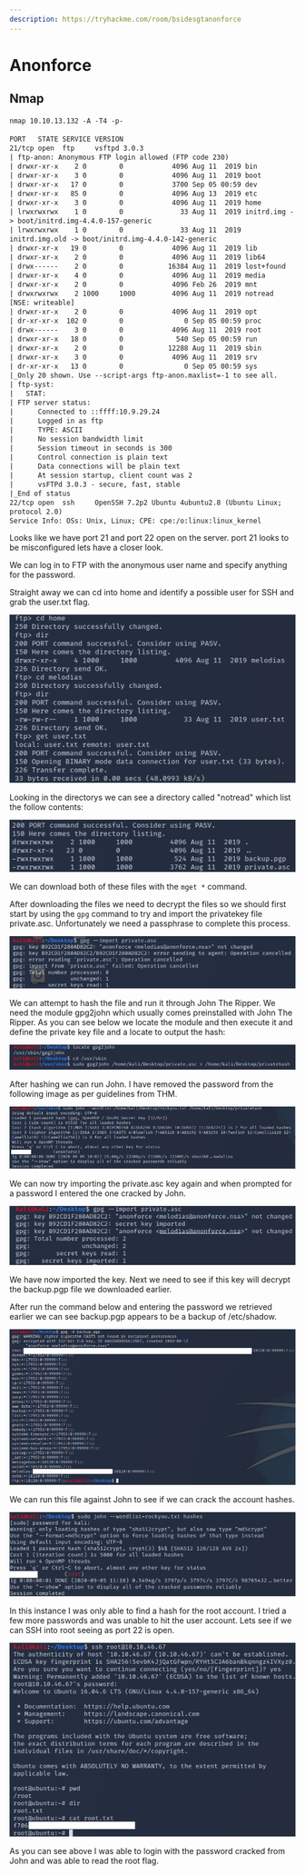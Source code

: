 ```yaml
---
description: https://tryhackme.com/room/bsidesgtanonforce
---
```


# Anonforce

## Nmap

```
nmap 10.10.13.132 -A -T4 -p- 

PORT   STATE SERVICE VERSION
21/tcp open  ftp     vsftpd 3.0.3
| ftp-anon: Anonymous FTP login allowed (FTP code 230)
| drwxr-xr-x    2 0        0            4096 Aug 11  2019 bin
| drwxr-xr-x    3 0        0            4096 Aug 11  2019 boot
| drwxr-xr-x   17 0        0            3700 Sep 05 00:59 dev
| drwxr-xr-x   85 0        0            4096 Aug 13  2019 etc
| drwxr-xr-x    3 0        0            4096 Aug 11  2019 home
| lrwxrwxrwx    1 0        0              33 Aug 11  2019 initrd.img -> boot/initrd.img-4.4.0-157-generic
| lrwxrwxrwx    1 0        0              33 Aug 11  2019 initrd.img.old -> boot/initrd.img-4.4.0-142-generic
| drwxr-xr-x   19 0        0            4096 Aug 11  2019 lib
| drwxr-xr-x    2 0        0            4096 Aug 11  2019 lib64
| drwx------    2 0        0           16384 Aug 11  2019 lost+found
| drwxr-xr-x    4 0        0            4096 Aug 11  2019 media
| drwxr-xr-x    2 0        0            4096 Feb 26  2019 mnt
| drwxrwxrwx    2 1000     1000         4096 Aug 11  2019 notread [NSE: writeable]
| drwxr-xr-x    2 0        0            4096 Aug 11  2019 opt
| dr-xr-xr-x  102 0        0               0 Sep 05 00:59 proc
| drwx------    3 0        0            4096 Aug 11  2019 root
| drwxr-xr-x   18 0        0             540 Sep 05 00:59 run
| drwxr-xr-x    2 0        0           12288 Aug 11  2019 sbin
| drwxr-xr-x    3 0        0            4096 Aug 11  2019 srv
| dr-xr-xr-x   13 0        0               0 Sep 05 00:59 sys
|_Only 20 shown. Use --script-args ftp-anon.maxlist=-1 to see all.
| ftp-syst: 
|   STAT: 
| FTP server status:
|      Connected to ::ffff:10.9.29.24
|      Logged in as ftp
|      TYPE: ASCII
|      No session bandwidth limit
|      Session timeout in seconds is 300
|      Control connection is plain text
|      Data connections will be plain text
|      At session startup, client count was 2
|      vsFTPd 3.0.3 - secure, fast, stable                                                                                                                                                                                                 
|_End of status                                                                                                                                                                                                                            
22/tcp open  ssh     OpenSSH 7.2p2 Ubuntu 4ubuntu2.8 (Ubuntu Linux; protocol 2.0)                                                                                                                                                                                                                                                                                                                                                                                                                                                                                                                                                               
Service Info: OSs: Unix, Linux; CPE: cpe:/o:linux:linux_kernel 
```

Looks like we have port 21 and port 22 open on the server. port 21 looks to be misconfigured lets have a closer look.

We can log in to FTP with the anonymous user name and specify anything for the password.

Straight away we can cd into home and identify a possible user for SSH and grab the user.txt flag.

![Grabbing user flag from melodias](<../../../.gitbook/assets/image (76) (1).png>)

Looking in the directorys we can see a directory called "notread" which list the follow contents:

![notread directory](<../../../.gitbook/assets/image (77).png>)

We can download both of these files with the `mget *` command.

After downloading the files we need to decrypt the files so we should first start by using the `gpg` command to try and import the privatekey file private.asc. Unfortunately we need a passphrase to complete this process.

![Attempting to import the private key](<../../../.gitbook/assets/image (78) (1).png>)

We can attempt to hash the file and run it through John The Ripper. We need the module gpg2john which usually comes preinstalled with John The Ripper. As you can see below we locate the module and then execute it and define the private key file and a locate to output the hash:

![Hashing the private key](<../../../.gitbook/assets/image (79) (1).png>)

After hashing we can run John. I have removed the password from the following image as per guidelines from THM.

![Cracking the hash](<../../../.gitbook/assets/image (80).png>)

We can now try importing the private.asc key again and when prompted for a password I entered the one cracked by John.

![Importing the key](<../../../.gitbook/assets/image (81) (1).png>)

We have now imported the key. Next we need to see if this key will decrypt the backup.pgp file we downloaded earlier.

After run the command below and entering the password we retrieved earlier we can see backup.pgp appears to be a backup of /etc/shadow.

![hashes have been removed from this image](<../../../.gitbook/assets/image (82) (1).png>)

We can run this file against John to see if we can crack the account hashes.

![Cracking the account hashes](<../../../.gitbook/assets/image (83) (1).png>)

In this instance I was only able to find a hash for the root account. I tried a few more passwords and was unable to hit the user account. Lets see if we can SSH into root seeing as port 22 is open.

![Logging in at root on port 22](<../../../.gitbook/assets/image (84) (1).png>)

As you can see above I was able to login with the password cracked from John and was able to read the root flag.
